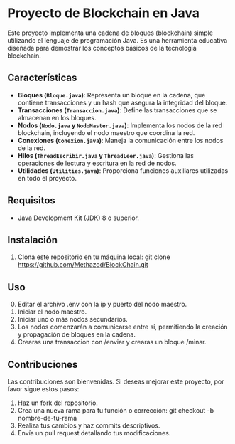# Proyecto de Blockchain en Java

Este proyecto implementa una cadena de bloques (blockchain) simple utilizando el lenguaje de programación Java. Es una herramienta educativa diseñada para demostrar los conceptos básicos de la tecnología blockchain.

## Características

- **Bloques (`Bloque.java`)**: Representa un bloque en la cadena, que contiene transacciones y un hash que asegura la integridad del bloque.
- **Transacciones (`Transaccion.java`)**: Define las transacciones que se almacenan en los bloques.
- **Nodos (`Nodo.java` y `NodoMaster.java`)**: Implementa los nodos de la red blockchain, incluyendo el nodo maestro que coordina la red.
- **Conexiones (`Conexion.java`)**: Maneja la comunicación entre los nodos de la red.
- **Hilos (`ThreadEscribir.java` y `ThreadLeer.java`)**: Gestiona las operaciones de lectura y escritura en la red de nodos.
- **Utilidades (`Utilities.java`)**: Proporciona funciones auxiliares utilizadas en todo el proyecto.

## Requisitos

- Java Development Kit (JDK) 8 o superior.

## Instalación

1. Clona este repositorio en tu máquina local:
   git clone https://github.com/Methazod/BlockChain.git

## Uso
0. Editar el archivo .env con la ip y puerto del nodo maestro.
1. Iniciar el nodo maestro.
2. Iniciar uno o más nodos secundarios.
3. Los nodos comenzarán a comunicarse entre sí, permitiendo la creación y propagación de bloques en la cadena.
4. Crearas una transaccion con /enviar y crearas un bloque /minar.

## Contribuciones
Las contribuciones son bienvenidas. Si deseas mejorar este proyecto, por favor sigue estos pasos:

1. Haz un fork del repositorio.
2. Crea una nueva rama para tu función o corrección:
  git checkout -b nombre-de-tu-rama
3. Realiza tus cambios y haz commits descriptivos.
4. Envía un pull request detallando tus modificaciones.
